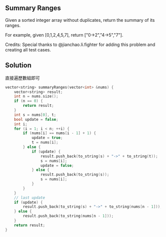 ## Summary Ranges

Given a sorted integer array without duplicates, return the summary of its ranges.

For example, given [0,1,2,4,5,7], return ["0->2","4->5","7"].

Credits:
Special thanks to @jianchao.li.fighter for adding this problem and creating all test cases.

## Solution

直接遍歷數組即可

```cpp
vector<string> summaryRanges(vector<int> &nums) {
	vector<string> result;
	int n = nums.size();
	if (n == 0) {
		return result;
	}
	int s = nums[0], t;
	bool update = false;
	int i;
	for (i = 1; i < n; ++i) {
		if (nums[i] == nums[i - 1] + 1) {
			update = true;
			t = nums[i];
		} else {
			if (update) {
				result.push_back(to_string(s) + "->" + to_string(t));
				s = nums[i];
				update = false;
			} else {
				result.push_back(to_string(s));
				s = nums[i];
			}
		}
	}
	// last update
	if (update) {
		result.push_back(to_string(s) + "->" + to_string(nums[n - 1]));
	} else {
		result.push_back(to_string(nums[n - 1]));
	}
	return result;
}
```
